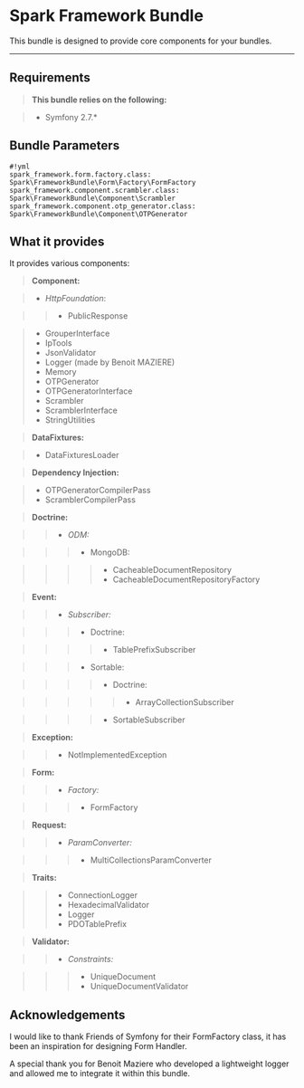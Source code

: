 Spark Framework Bundle
======================


This bundle is designed to provide core components for your bundles.  

----------

Requirements
-----------------
> **This bundle relies on the following:**

   > - Symfony 2.7.*

Bundle Parameters
--------------------------

```
#!yml
spark_framework.form.factory.class: Spark\FrameworkBundle\Form\Factory\FormFactory
spark_framework.component.scrambler.class: Spark\FrameworkBundle\Component\Scrambler
spark_framework.component.otp_generator.class: Spark\FrameworkBundle\Component\OTPGenerator
```


What it provides
-----------------
It provides various components:
> **Component:**

 > - *HttpFoundation*:

   >> - PublicResponse

 > - GrouperInterface
 > - IpTools
 > - JsonValidator
 > - Logger (made by Benoit MAZIERE)
 > - Memory
 > - OTPGenerator
 > - OTPGeneratorInterface
 > - Scrambler
 > - ScramblerInterface
 > - StringUtilities

> **DataFixtures:**

 > - DataFixturesLoader

> **Dependency Injection:**

 > - OTPGeneratorCompilerPass
 > - ScramblerCompilerPass

> **Doctrine:**

  >> - *ODM:*

   >>> - MongoDB:

   >>>> - CacheableDocumentRepository
   >>>> - CacheableDocumentRepositoryFactory

> **Event:**

  >> - *Subscriber:*

   >>> - Doctrine:

   >>>> - TablePrefixSubscriber

   >>> - Sortable:

   >>>> - Doctrine:

   >>>>> - ArrayCollectionSubscriber

   >>>> - SortableSubscriber

> **Exception:**

  >> - NotImplementedException

> **Form:**

  >> - *Factory:*

   >>> - FormFactory

> **Request:**

  >> - *ParamConverter:*

   >>> - MultiCollectionsParamConverter

> **Traits:**

  >> - ConnectionLogger
  >> - HexadecimalValidator
  >> - Logger
  >> - PDOTablePrefix

> **Validator:**

  >> - *Constraints:*

   >>> - UniqueDocument
   >>> - UniqueDocumentValidator

Acknowledgements
-----------------------
I would like to thank Friends of Symfony for their FormFactory class, it has been an inspiration for designing Form Handler. 

A special thank you for Benoit Maziere who developed a lightweight logger and allowed me to integrate it within this bundle.